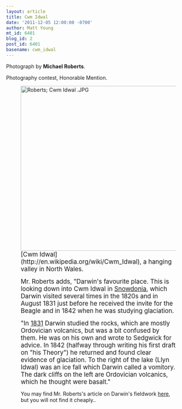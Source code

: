 ```yaml
---
layout: article
title: Cwm Idwal
date: '2011-12-05 12:00:00 -0700'
author: Matt Young
mt_id: 6401
blog_id: 2
post_id: 6401
basename: cwm_idwal
---
```

Photograph by **Michael Roberts**.

Photography contest, Honorable Mention.

<figure>
<img src="{{ site.baseurl }}/uploads/2011/Roberts;%20Cwm%20Idwal%20.JPG" alt="Roberts; Cwm Idwal .JPG" width="600" height="450" />
<figcaption markdown="span">
<big>[Cwm Idwal](http://en.wikipedia.org/wiki/Cwm_Idwal), a hanging valley in North Wales.</big>

<big>Mr. Roberts adds, "Darwin's favourite place. This is looking down into Cwm Idwal in [Snowdonia](http://www.eryri-npa.gov.uk/a-sense-of-place/history-of-snowdonia/charles-darwin), which  Darwin visited several times in the 1820s and in August 1831 just before he received the invite for the Beagle and in 1842 when he was studying glaciation.</big>

<big>"In [1831](http://www.eryri-npa.gov.uk/a-sense-of-place/history-of-snowdonia/charles-darwin/1831-route) Darwin studied the rocks, which are mostly Ordovician volcanics, but was a bit confused by them. He was on his own and wrote to Sedgwick for advice. In 1842 (halfway through writing his first draft on "his Theory") he returned and found clear evidence of glaciation. To the right of the lake (Llyn Idwal) was an ice fall which Darwin called a vomitory. The dark cliffs on the left are Ordovician volcanics, which he thought were basalt."</big>

You may find Mr. Roberts's article on Darwin's fieldwork [ here](http://www.sciencedirect.com/science/article/pii/S0160932700013399), but you will not find it cheaply..

</figcaption>
</figure>

